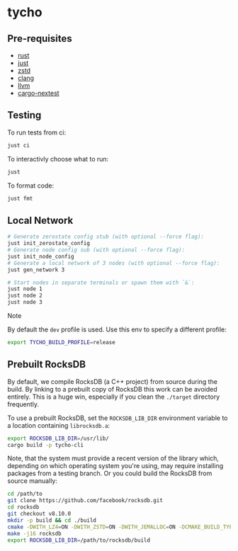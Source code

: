 # tycho

## Pre-requisites

- [rust](https://rustup.rs/)
- [just](https://pkgs.org/download/just)
- [zstd](https://pkgs.org/download/zstd)
- [clang](https://pkgs.org/download/clang)
- [llvm](https://pkgs.org/download/llvm)
- [cargo-nextest](https://nexte.st/docs/installation/from-source/)

## Testing

To run tests from ci:

```bash
just ci
```

To interactivly choose what to run:

```bash
just
```

To format code:

```bash
just fmt
```

## Local Network

```bash
# Generate zerostate config stub (with optional --force flag):
just init_zerostate_config
# Generate node config sub (with optional --force flag):
just init_node_config
# Generate a local network of 3 nodes (with optional --force flag):
just gen_network 3

# Start nodes in separate terminals or spawn them with `&`:
just node 1
just node 2
just node 3
```

> [!NOTE]
> By default the `dev` profile is used. Use this env to specify a different
> profile:
> ```bash
> export TYCHO_BUILD_PROFILE=release
> ```

## Prebuilt RocksDB

By default, we compile RocksDB (a C++ project) from source during the build.
By linking to a prebuilt copy of RocksDB this work can be avoided
entirely. This is a huge win, especially if you clean the `./target` directory
frequently.

To use a prebuilt RocksDB, set the `ROCKSDB_LIB_DIR` environment variable to
a location containing `librocksdb.a`:

```bash
export ROCKSDB_LIB_DIR=/usr/lib/
cargo build -p tycho-cli
```

Note, that the system must provide a recent version of the library which,
depending on which operating system you're using, may require installing
packages
from a testing branch. Or you could build the RocksDB from source manually:

```bash
cd /path/to
git clone https://github.com/facebook/rocksdb.git
cd rocksdb
git checkout v8.10.0
mkdir -p build && cd ./build
cmake -DWITH_LZ4=ON -DWITH_ZSTD=ON -DWITH_JEMALLOC=ON -DCMAKE_BUILD_TYPE=Release ..
make -j16 rocksdb
export ROCKSDB_LIB_DIR=/path/to/rocksdb/build
```
